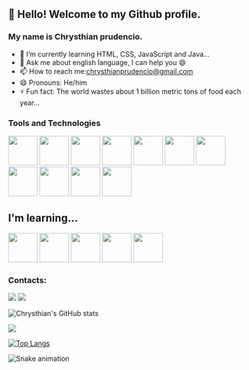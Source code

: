 ## 👋 Hello! Welcome to my Github profile.
### My name is Chrysthian prudencio.


- 🌱 I’m currently learning HTML, CSS, JavaScript and Java...
- 💬 Ask me about english language, I can help you 😄
- 📫 How to reach me:chrysthianprudencio@gmail.com
- 😄 Pronouns: He/him
- ⚡ Fun fact: The world wastes about 1 billion metric tons of food each year...

### Tools and Technologies

<img height="60" width="60" src="https://cdn.jsdelivr.net/gh/devicons/devicon/icons/html5/html5-original-wordmark.svg" /> <img  height="60" width="60" src="https://cdn.jsdelivr.net/gh/devicons/devicon/icons/css3/css3-original-wordmark.svg" /> <img height="60" width="60" src="https://cdn.jsdelivr.net/gh/devicons/devicon/icons/javascript/javascript-original.svg" />  <img height="60" width="60" src="https://cdn.jsdelivr.net/gh/devicons/devicon/icons/git/git-original-wordmark.svg" />  <img height="60" width="60" src="https://cdn.jsdelivr.net/gh/devicons/devicon/icons/java/java-original-wordmark.svg" /> <img  height=" 60" width="60" src="https://cdn.jsdelivr.net/gh/devicons/devicon/icons/linux/linux-original.svg" /> <img height="60" width="60" src="https://cdn.jsdelivr.net/gh/devicons/devicon/icons/slack/slack-original-wordmark.svg" /> <img height="60" width="60" src="https://cdn.jsdelivr.net/gh/devicons/devicon/icons/trello/trello-plain-wordmark.svg" /> <img height="60" width="60" src="https://cdn.jsdelivr.net/gh/devicons/devicon/icons/figma/figma-original.svg" /> <img height="60" width="60" src="https://cdn.jsdelivr.net/gh/devicons/devicon/icons/vim/vim-original.svg" /> <img height="60" width="60" src="https://cdn.jsdelivr.net/gh/devicons/devicon/icons/oracle/oracle-original.svg" />
          





## I'm learning...

<img height="60" width="60" src="https://cdn.jsdelivr.net/gh/devicons/devicon/icons/html5/html5-original-wordmark.svg" /> <img  height="60" width="60" src="https://cdn.jsdelivr.net/gh/devicons/devicon/icons/css3/css3-original-wordmark.svg" /> <img height="60" width="60" src="https://cdn.jsdelivr.net/gh/devicons/devicon/icons/javascript/javascript-original.svg" />  <img height="60" width="60" src="https://cdn.jsdelivr.net/gh/devicons/devicon/icons/git/git-original-wordmark.svg" />  <img height="60" width="60" src="https://cdn.jsdelivr.net/gh/devicons/devicon/icons/java/java-original-wordmark.svg" />


### Contacts:

<div>
<a href = "mailto:chrysthianprudencio@gmail.com"><img src="https://img.shields.io/badge/Gmail-D14836?style=for-the-badge&logo=gmail&logoColor=white" target="_blank"></a>
<a href="https://www.linkedin.com/in/chrysthianprudencio/" target="_blank"><img src="https://img.shields.io/badge/-LinkedIn-%230077B5?style=for-the-badge&logo=linkedin&logoColor=white" target="_blank"></a> 
</div>

![Chrysthian's GitHub stats](https://github-readme-stats.vercel.app/api?username=chrysthianprudencio&theme=algolia&show_icons=true)

![](https://komarev.com/ghpvc/?username=chrysthianprudencio)

[![Top Langs](https://github-readme-stats.vercel.app/api/top-langs/?username=chrysthianprudencio&layout=compact)](https://github.com/anuraghazra/github-readme-stats)

![Snake animation](https://github.com/chrysthianprudencio/chrysthianprudencio/blob/output/github-contribution-grid-snake.svg)





      

